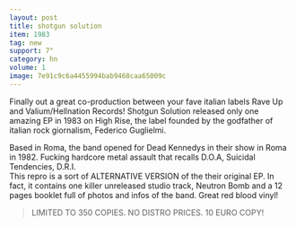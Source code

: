 ```yaml
---
layout: post
title: shotgun solution
item: 1983
tag: new
support: 7"
category: hn
volume: 1
image: 7e91c9c6a4455994bab9468caa65009c
---
```


Finally out a great co-production between your fave italian labels Rave Up and Valium/Hellnation Records! Shotgun Solution released only one amazing EP in 1983 on High Rise, the label founded by the godfather of italian rock giornalism, Federico Guglielmi.  

Based in Roma, the band opened for Dead Kennedys in their show in Roma in 1982. Fucking hardcore metal assault that recalls D.O.A, Suicidal Tendencies, D.R.I.  
This repro is a sort of ALTERNATIVE VERSION of the their original EP. In fact, it contains one killer unreleased studio track, Neutron Bomb and a 12 pages booklet full of photos and infos of the band. Great red blood vinyl!

> LIMITED TO 350 COPIES. NO DISTRO PRICES. 10 EURO COPY!
